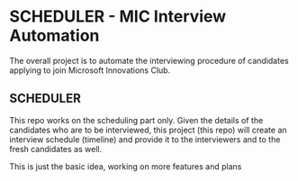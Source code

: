 # SCHEDULER - MIC Interview Automation
The overall project is to automate the interviewing procedure of candidates applying to join Microsoft Innovations Club.

## SCHEDULER
This repo works on the scheduling part only.
Given the details of the candidates who are to be interviewed, this project (this repo) will create an interview schedule (timeline) and provide it to the interviewers and to the fresh candidates as well.

This is just the basic idea, working on more features and plans